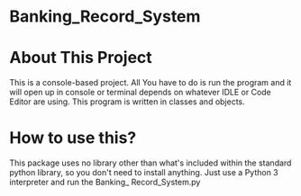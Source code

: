 # Banking_Record_System

# About This Project
This is a console-based project. All You have to do is run the program and it will open up in console or terminal depends on whatever IDLE or Code Editor are using. This program is written in classes and objects.

# How to use this?
This package uses no library other than what's included within the standard python library, so you don't need to install anything. Just use a Python 3 interpreter and run the Banking_ Record_System.py
